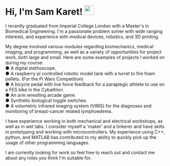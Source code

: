 # Hi, I'm Sam Karet!  <img src="https://raw.githubusercontent.com/MartinHeinz/MartinHeinz/master/wave.gif" width="30px">  
I recently graduated from Imperial College London with a Master's in Biomedical Engineering.
I'm a passionate problem solver with wide ranging interests, and experience with medical devices, robotics, and 3D printing.

My degree involved various modules regarding biomechanics, medical imaging, and programming, as well as a variety of opportunities for project work, both large and small. Here are some examples of projects I worked on during my course:  
● A digital stethoscope.  
● A raspberry pi controlled robotic model tank with a turret to fire foam pellets. (For the Pi Wars Competition)  
● A bicycle pedal with live force feedback for a paraplegic athlete to use on a FES bike in the Cybathlon.  
● An arm wrestling arcade game.  
● Synthetic biological toggle switches.  
● A volumetric infrared imaging system (VIRIS) for the diagnoses and monitoring of breast-cancer related lymphoedema.  

I have experience working in both mechanical and electrical workshops, as well as in wet labs. I consider myself a 'maker' and a tinkerer and have skills in prototyping and working with microcontrollers. My experience using C++, python, and MATLAB has contributed to my ability to quickly pick up the usage of other programming languages.

I am currently looking for work so feel free to reach out and contact me about any roles you think I'm suitable for.
